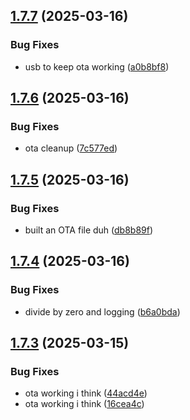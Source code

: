 ## [1.7.7](https://github.com/olipayne/Arduino-Morse-Radio/compare/v1.7.6...v1.7.7) (2025-03-16)


### Bug Fixes

* usb to keep ota working ([a0b8bf8](https://github.com/olipayne/Arduino-Morse-Radio/commit/a0b8bf80721e67ce1dc3b6313dd5a09ba66d3ede))



## [1.7.6](https://github.com/olipayne/Arduino-Morse-Radio/compare/v1.7.5...v1.7.6) (2025-03-16)


### Bug Fixes

* ota cleanup ([7c577ed](https://github.com/olipayne/Arduino-Morse-Radio/commit/7c577ed604f120984b660d0dcb33485f6f4a6248))



## [1.7.5](https://github.com/olipayne/Arduino-Morse-Radio/compare/v1.7.4...v1.7.5) (2025-03-16)


### Bug Fixes

* built an OTA file duh ([db8b89f](https://github.com/olipayne/Arduino-Morse-Radio/commit/db8b89f1fbca8bf3434b556f0ad8723fe2b994f9))



## [1.7.4](https://github.com/olipayne/Arduino-Morse-Radio/compare/v1.7.3...v1.7.4) (2025-03-16)


### Bug Fixes

* divide by zero and logging ([b6a0bda](https://github.com/olipayne/Arduino-Morse-Radio/commit/b6a0bda272bfe9fd81899c9cd343ce08b355e09b))



## [1.7.3](https://github.com/olipayne/Arduino-Morse-Radio/compare/v1.7.2...v1.7.3) (2025-03-15)


### Bug Fixes

* ota working i think ([44acd4e](https://github.com/olipayne/Arduino-Morse-Radio/commit/44acd4e34cad53a2a1af5556d633787c3ac16a0f))
* ota working i think ([16cea4c](https://github.com/olipayne/Arduino-Morse-Radio/commit/16cea4ce02d37a0728632cb0eecce877fc2f9674))



